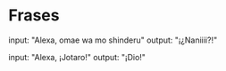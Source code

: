 # Frases

input: "Alexa, omae wa mo shinderu"
    output: "¡¿Naniiii?!"

input: "Alexa, ¡Jotaro!"
    output: "¡Dio!"

